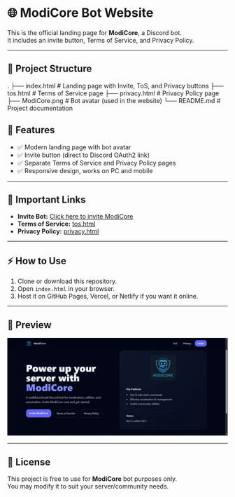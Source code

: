 # 🌐 ModiCore Bot Website

This is the official landing page for **ModiCore**, a Discord bot.  
It includes an invite button, Terms of Service, and Privacy Policy.

---

## 📂 Project Structure
.
├── index.html # Landing page with Invite, ToS, and Privacy buttons
├── tos.html # Terms of Service page
├── privacy.html # Privacy Policy page
├── ModiCore.png # Bot avatar (used in the website)
└── README.md # Project documentation
## 🚀 Features
- ✅ Modern landing page with bot avatar  
- ✅ Invite button (direct to Discord OAuth2 link)  
- ✅ Separate Terms of Service and Privacy Policy pages  
- ✅ Responsive design, works on PC and mobile  

---

## 🔗 Important Links
- **Invite Bot:** [Click here to invite ModiCore](https://discord.com/oauth2/authorize?client_id=1398776861202583752&permissions=1116959932470&integration_type=0&scope=bot+applications.commands)  
- **Terms of Service:** [tos.html](./tos.html)  
- **Privacy Policy:** [privacy.html](./privacy.html)  

---

## ⚡ How to Use
1. Clone or download this repository.  
2. Open `index.html` in your browser.  
3. Host it on GitHub Pages, Vercel, or Netlify if you want it online.  

---

## 📸 Preview
![ModiCore Website](./modicorevercelapp.png)

---

## 📜 License
This project is free to use for **ModiCore** bot purposes only.  
You may modify it to suit your server/community needs.  
